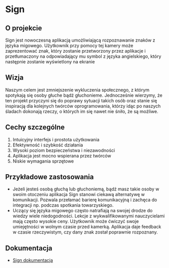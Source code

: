 
# Sign
## O projekcie

  Sign jest nowoczesną aplikacją umożliwiającą rozpoznawanie znaków z języka migowego. Użytkownik przy pomocy tej kamery może zaprezentować znak, który zostanie przetworzony przez aplikacje i przetłumaczony na odpowiadający mu symbol z języka angielskiego, który następnie zostanie wyświetlony na ekranie
  
## Wizja
Naszym celem jest zmniejszenie wykluczenia społecznego, z którym spotykają się osoby głuche bądź głuchonieme. Jednocześnie wierzymy, że ten projekt przyczyni się do poprawy sytuacji takich osób oraz stanie się inspiracją dla kolejnych twórców oprogramowania, którzy idąc po naszych śladach dokonają rzeczy, o których im się nawet nie śniło, że są możliwe.

## Cechy szczególne

 1. Intuicyjny interfejs i prostota użytkowania
 2. Efektywność i szybkość działania
 3. Wysoki poziom bezpieczeństwa i niezawodności
 4. Aplikacja jest mocno wspierana przez twórców
 5. Niskie wymagania sprzętowe


## Przykładowe zastosowania 

 - Jeżeli jesteś osobą głuchą lub głuchoniemą, bądź masz takie osoby w swoim otoczeniu aplikacja Sign stanowi ciekawą alternatywę w komunikacji. Pozwala przełamać barierę komunikacyjną i zachęca do integracji np. podczas spotkania towarzyskiego.
 -  Uczący się języka migowego często natrafiają na swojej drodze do wiedzy wiele niedogodności. Lekcje z
   wykwalifikowanymi nauczycielami mają często wysokie ceny. Użytkownik może ćwiczyć swoje umiejętności w wolnym czasie przed kamerką. Aplikacja daje feedback w czasie rzeczywistym, czy dany znak został poprawnie rozpoznany.

## Dokumentacja
 - [Sign dokumentacja](https://drive.google.com/open?id=1IhH8fa-5SYAbtxctZAXO0zua0PM7fQCr)
